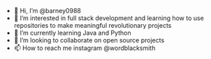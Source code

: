 - 👋 Hi, I’m @barney0988
- 👀 I’m interested in full stack development and learning how to use repositories to make meaningful revolutionary projects
- 🌱 I’m currently learning Java and Python
- 💞️ I’m looking to collaborate on open source projects
- 📫 How to reach me instagram @wordblacksmith

<!---
barney0988/barney0988 is a ✨ special ✨ repository because its `README.md` (this file) appears on your GitHub profile.
You can click the Preview link to take a look at your changes.
--->
